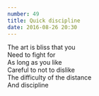 ```yaml
---
number: 49
title: Quick discipline
date: 2016-08-26 20:30
---
```


The art is bliss that you<br>
Need to fight for<br>
As long as you like<br>
Careful to not to dislike<br>
The difficulty of the distance<br>
And discipline<br>